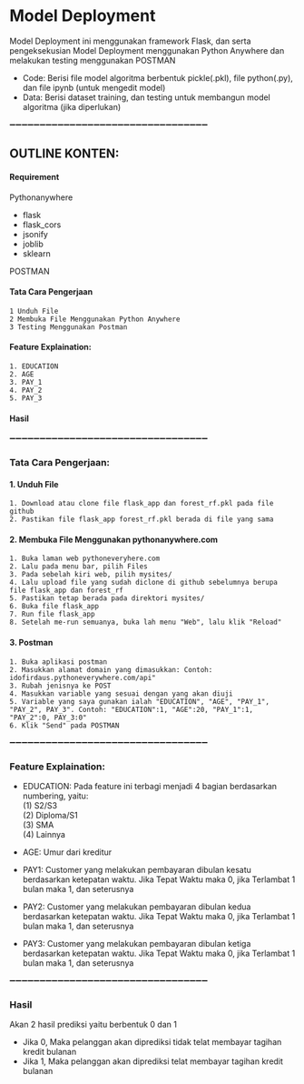 # Model Deployment


Model Deployment ini menggunakan framework Flask, dan serta pengeksekusian Model Deployment menggunakan Python Anywhere dan melakukan testing menggunakan POSTMAN

- Code: Berisi file model algoritma berbentuk pickle(.pkl), file python(.py), dan file ipynb (untuk mengedit model)
- Data: Berisi dataset training, dan testing untuk membangun model algoritma (jika diperlukan)

➖➖➖➖➖➖➖➖➖➖➖➖➖➖➖➖➖➖➖➖➖➖➖➖➖➖➖➖➖➖➖➖➖

## OUTLINE KONTEN:
#### Requirement
Pythonanywhere
 - flask
 - flask_cors
 - jsonify
 - joblib
 - sklearn<br>
 
POSTMAN
#### Tata Cara Pengerjaan
	1 Unduh File
	2 Membuka File Menggunakan Python Anywhere
	3 Testing Menggunakan Postman
#### Feature Explaination:
	1. EDUCATION
	2. AGE
	3. PAY_1
	4. PAY_2
	5. PAY_3
#### Hasil

➖➖➖➖➖➖➖➖➖➖➖➖➖➖➖➖➖➖➖➖➖➖➖➖➖➖➖➖➖➖➖➖➖


### Tata Cara Pengerjaan:
#### 1. Unduh File
	1. Download atau clone file flask_app dan forest_rf.pkl pada file github
	2. Pastikan file flask_app forest_rf.pkl berada di file yang sama

#### 2. Membuka File Menggunakan pythonanywhere.com
	1. Buka laman web pythoneveryhere.com
	2. Lalu pada menu bar, pilih Files
	3. Pada sebelah kiri web, pilih mysites/
	4. Lalu upload file yang sudah diclone di github sebelumnya berupa file flask_app dan forest_rf
	5. Pastikan tetap berada pada direktori mysites/
	6. Buka file flask_app
	7. Run file flask_app
	8. Setelah me-run semuanya, buka lah menu "Web", lalu klik "Reload"

#### 3. Postman
	1. Buka aplikasi postman
	2. Masukkan alamat domain yang dimasukkan: Contoh: idofirdaus.pythoneverywhere.com/api"
	3. Rubah jenisnya ke POST
	4. Masukkan variable yang sesuai dengan yang akan diuji
	5. Variable yang saya gunakan ialah "EDUCATION", "AGE", "PAY_1", "PAY_2", PAY_3". Contoh: "EDUCATION":1, "AGE":20, "PAY_1":1, "PAY_2":0, PAY_3:0"
	6. Klik "Send" pada POSTMAN
  
➖➖➖➖➖➖➖➖➖➖➖➖➖➖➖➖➖➖➖➖➖➖➖➖➖➖➖➖➖➖➖➖➖


### Feature Explaination:
 - EDUCATION: Pada feature ini terbagi menjadi 4 bagian berdasarkan numbering, yaitu:<br>
    (1) S2/S3<br>
    (2) Diploma/S1<br>
    (3) SMA<br>
    (4) Lainnya<br>
 
 - AGE: Umur dari kreditur
 - PAY1: Customer yang melakukan pembayaran dibulan kesatu berdasarkan ketepatan waktu. Jika Tepat Waktu maka 0, jika Terlambat 1 bulan maka 1, dan seterusnya
 - PAY2: Customer yang melakukan pembayaran dibulan kedua berdasarkan ketepatan waktu. Jika Tepat Waktu maka 0, jika Terlambat 1 bulan maka 1, dan seterusnya
 - PAY3: Customer yang melakukan pembayaran dibulan ketiga berdasarkan ketepatan waktu. Jika Tepat Waktu maka 0, jika Terlambat 1 bulan maka 1, dan seterusnya
 
➖➖➖➖➖➖➖➖➖➖➖➖➖➖➖➖➖➖➖➖➖➖➖➖➖➖➖➖➖➖➖➖➖
### Hasil


Akan 2 hasil prediksi yaitu berbentuk 0 dan 1
- Jika 0, Maka pelanggan akan diprediksi tidak telat membayar tagihan kredit bulanan
- Jika 1, Maka pelanggan akan diprediksi telat membayar tagihan kredit bulanan
